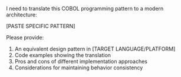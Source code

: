 I need to translate this COBOL programming pattern to a modern architecture:

[PASTE SPECIFIC PATTERN]

Please provide:
1. An equivalent design pattern in [TARGET LANGUAGE/PLATFORM]
2. Code examples showing the translation
3. Pros and cons of different implementation approaches
4. Considerations for maintaining behavior consistency